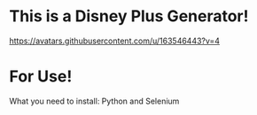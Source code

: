 # This is a Disney Plus Generator! 
https://avatars.githubusercontent.com/u/163546443?v=4
# For Use!
What you need to install: Python and Selenium
